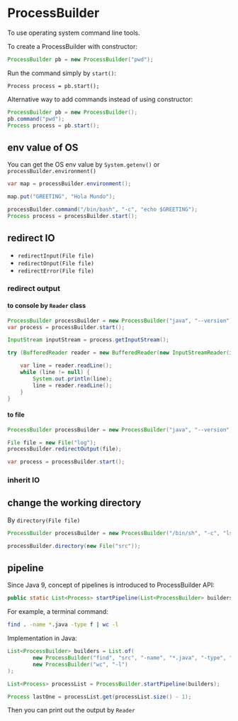 # ProcessBuilder

To use operating system command line tools.


To create a ProcessBuilder with constructor:
```java
ProcessBuilder pb = new ProcessBuilder("pwd");
```
Run the command simply by `start()`:
```
Process process = pb.start();
```

Alternative way to add commands instead of using constructor:
```java
ProcessBuilder pb = new ProcessBuilder();
pb.command("pwd");
Process process = pb.start();
```

## env value of OS

You can get the OS env value by `System.getenv()` or `processBuilder.environment()`
```java
var map = processBuilder.environment();

map.put("GREETING", "Hola Mundo");

processBuilder.command("/bin/bash", "-c", "echo $GREETING");
Process process = processBuilder.start();
```

## redirect IO

- `redirectInput(File file)`
- `redirectOnput(File file)`
- `redirectError(File file)`

### redirect output

#### to console by `Reader` class
```java
ProcessBuilder processBuilder = new ProcessBuilder("java", "--version");
var process = processBuilder.start();

InputStream inputStream = process.getInputStream();

try (BufferedReader reader = new BufferedReader(new InputStreamReader(inputStream))) {

    var line = reader.readLine();
    while (line != null) {
        System.out.println(line);
        line = reader.readLine();
    }
}
```

#### to file

```java
ProcessBuilder processBuilder = new ProcessBuilder("java", "--version");

File file = new File("log");
processBuilder.redirectOutput(file);

var process = processBuilder.start();
```

### inherit IO

## change the working directory

By `directory(File file)`

```java
ProcessBuilder processBuilder = new ProcessBuilder("/bin/sh", "-c", "ls");

processBuilder.directory(new File("src"));
```

## pipeline

Since Java 9, concept of pipelines is introduced to ProcessBuilder API:
```java
public static List<Process> startPipeline(List<ProcessBuilder> builders)
```

For example, a terminal command:
```bash
find . -name *.java -type f | wc -l
```

Implementation in Java:
```java
List<ProcessBuilder> builders = List.of(
        new ProcessBuilder("find", "src", "-name", "*.java", "-type", "f"),
        new ProcessBuilder("wc", "-l")
);

List<Process> processList = ProcessBuilder.startPipeline(builders);

Process lastOne = processList.get(processList.size() - 1);
```

Then you can print out the output by `Reader`
